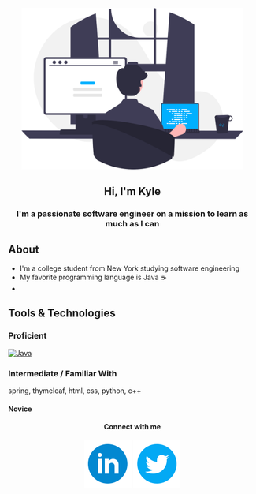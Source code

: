 <div id="header" align="center">
    <img src="images/programmer.svg" width="450px" alt="programmer">
    <h2>Hi, I'm Kyle</h2>
</div>

<h3 align="center">I'm a passionate software engineer on a mission to learn as much as I can</h3>

## About
* I'm a college student from New York studying software engineering
* My favorite programming language is Java :coffee:
* 

## Tools & Technologies
### Proficient
[![Java](https://img.shields.io/badge/-Java-007396?logo=Java&labelColor=gray&style=for-the-badge)](https://jdk.java.net/17/)

### Intermediate / Familiar With
spring, thymeleaf, html, css, python, c++

#### Novice

<h4 align="center">Connect with me</h4>
<p align="center">
    <a href="https://www.linkedin.com/in/kyleryvn/"><img src="images/logos/linkedin-circle.svg"></a> <img src="images/logos/twitter-circle.svg">
</p>